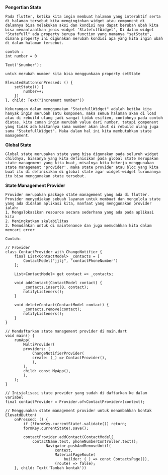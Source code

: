 **Pengertian State**

    Pada flutter, ketika kita ingin membuat halaman yang interaktif serta di halaman tersebut kita menginginkan widget atau component di dalamnya bisa melakukan aksi dan kondisi nya dapat berubah ubah kita bisa memanfaaatkan jenis widget 'StatefullWidget', Di dalam widget "Statefull" ada property berupa function yang namanya "setState", dimana property ini digunakan merubah kondisi apa yang kita ingin ubah di dalam halaman tersebut.

    contoh :
    int number = 0

    Text('$number');

    untuk merubah number kita bisa menggunkaan property setState 

    ElevatedButton(onPressed: () {
        setState(() {
            number++;
        })
    }, child: Text("Increment number"))

    Kekurangan dalam menggunakan "StatefullWidget" adalah ketika kita hanyak ingin merubah satu komponen, maka semua halaman akan di load atau di rebuild ulang jadi sangat tidak esifien, contohnya pada contoh diatas, kita cuman ingin merubah value dari number, tetapi component yang tidak ada kaitannya sama number akan ikut di rebuild ulang juga sama "StatefullWidget". Maka dalam hal ini kita membutuhkan state management.

**Global State**

    Global state merupakan state yang bisa digunakan pada seluruh widget childnya, biasanya yang kita definisikan pada global state merupakan state management yang kita buat, misalnya kita bekerja menggunakan state management 'provider', maka state provider atau bloc yang kita buat itu di definisikan di global state agar widget-widget turunannya itu bisa menggunakan state tersebut.

**State Management Provider**

    Provider merupakan package state management yang ada di flutter. Provider menyediakan sebuah layanan untuk membuat dan mengelola state yang ada didalam aplikasi kita, manfaat yang menggunakan provider ialah:
    1. Mengalokasikan resource secara sederhana yang ada pada aplikasi kita
    2. Meningkatkan skalabilitas
    3. Memudahkan untuk di maintenance dan juga memudahkan kita dalam mencari error

    Contoh:

    // Provider
    class ContactProvider with ChangeNotifier {
        final List<ContactModel> _contacts = [
            ContactModel("jjlj", "contactPhoneNumber")
        ];

        List<ContactModel> get contact => _contacts;

        void addContact(ContactModel contact) {
            _contacts.insert(0, contact);
            notifyListeners();
        }

        void deleteContact(ContactModel contact) {
            _contacts.remove(contact);
            notifyListeners();
        }
    }

    // Mendaftarkan state management provider di main.dart
    void main() {
        runApp(
            MultiProvider(
            providers: [
                ChangeNotifierProvider(
                create: (_) => ContactProvider(),
                ),
            ],
            child: const MyApp(),
            ),
        );
    }

    // Inisialisasi state provider yang sudah di daftarkan ke dalam variabel
    final contactProvider = Provider.of<ContactProvider>(context);

    // Menggunakan state management provider untuk menambahkan kontak
    ElevatdButton(
        onPressed: () {
            if (!formKey.currentState!.validate()) return;
            formKey.currentState!.save();

            contactProvider.addContact(ContactModel(
                contactName.text, phoneNumberController.text));
                      Navigator.pushAndRemoveUntil(
                          context,
                          MaterialPageRoute(
                              builder: (_) => const ContactsPage()),
                          (route) => false);
        }, child: Text('Tambah kontak'))


